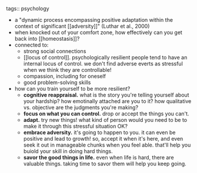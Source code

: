 tags:: psychology

- a "dynamic process encompassing positive adaptation within the context of significant [[adversity]]" (Luthar et al., 2000)
- when knocked out of your comfort zone, how effectively can you get back into [[homeostasis]]?
- connected to:
	- strong social connections
	- [[locus of control]]. psychologically resilient people tend to have an internal locus of control. we don't find adverse everts as stressful when we think they are controllable!
	- compassion, including for oneself
	- good problem-solving skills
- how can you train yourself to be more resilient?
	- **cognitive reappraisal.** what is the story you're telling yourself about your hardship? how emotinally attached are you to it? how qualitative vs. objective are the judgments you're making?
	- **focus on what you can control.** drop or accept the things you can't.
	- **adapt.** try new things! what kind of person would you need to be to make it through this stressful situation OK?
	- **embrace adversity.** it's going to happen to you. it can even be positive and lead to growth! so, accept it when it's here, and even seek it out in manageable chunks when you feel able. that'll help you buiold your skill in doing hard things.
	- **savor the good things in life.** even when life is hard, there are valuable things. taking time to savor them will help you keep going.